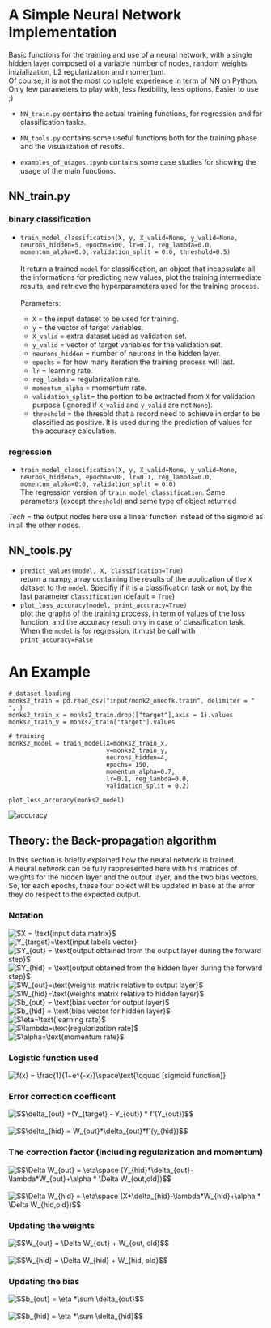 # A Simple Neural Network Implementation

Basic functions for the training and use of a neural network, with a single hidden layer composed of a variable number of nodes, random weights inizialization, L2 regularization and momentum.\
Of course, it is not the most complete experience in term of NN on Python.
Only few parameters to play with, less flexibility, less options. Easier to use ;)

* ```NN_train.py``` contains the actual training functions, for regression and for classification tasks.

* ```NN_tools.py``` contains some useful functions both for the training phase and the visualization of results.

* ```examples_of_usages.ipynb``` contains some case studies for showing the usage of the main functions.

## NN_train.py

### binary classification

* ```train_model_classification(X, y, X_valid=None, y_valid=None, neurons_hidden=5, epochs=500, lr=0.1, reg_lambda=0.0, momentum_alpha=0.0, validation_split = 0.0, threshold=0.5)```\
\
It return a trained ```model``` for classification, an object that incapsulate all the informations for predicting new values, plot the training intermediate results, and retrieve the hyperparameters used for the training process.\
\
Parameters:

  * ```X``` = the input dataset to be used for training.
  * ```y``` = the vector of target variables.
  * ```X_valid``` = extra dataset used as validation set.
  * ```y_valid``` = vector of target variables for the validation set.
  * ```neurons_hidden``` = number of neurons in the hidden layer.
  * ```epochs``` = for how many iteration the training process will last.
  * ```lr``` = learning rate.
  * ```reg_lambda``` = regularization rate.
  * ```momentum_alpha``` = momentum rate.
  * ```validation_split```= the portion to be extracted from ```X``` for validation purpose (Ignored if ```X_valid``` and ```y_valid``` are not ```None```).
  * ```threshold``` = the thresold that a record need to achieve in order to be classified as positive. It is used during the prediction of values for the accuracy calculation.

### regression

* ```train_model_classification(X, y, X_valid=None, y_valid=None, neurons_hidden=5, epochs=500, lr=0.1, reg_lambda=0.0, momentum_alpha=0.0, validation_split = 0.0)```\
The regression version of ```train_model_classification```. Same parameters (except ```threshold```) and same type of object returned

*Tech* = the output nodes here use a linear function instead of the sigmoid as in all the other nodes.

## NN_tools.py

* ```predict_values(model, X, classification=True)```\
return a numpy array containing the results of the application of the ```X``` dataset to the ```model```. Specifiy if it is a classification task or not, by the last parameter ```classification``` (default = ```True```)
* ```plot_loss_accuracy(model, print_accuracy=True)```\
plot the graphs of the training process, in term of values of the loss function, and the accuracy result only in case of classification task. When the ```model``` is for regression, it must be call with ```print_accuracy=False```

# An Example
```
# dataset loading
monks2_train = pd.read_csv("input/monk2_oneofk.train", delimiter = " ", )
monks2_train_x = monks2_train.drop(["target"],axis = 1).values
monks2_train_y = monks2_train["target"].values

# training
monks2_model = train_model(X=monks2_train_x,
                           y=monks2_train_y,
                           neurons_hidden=4,
                           epochs= 150,
                           momentum_alpha=0.7, 
                           lr=0.1, reg_lambda=0.0, 
                           validation_split = 0.2)

plot_loss_accuracy(monks2_model)
```

![accuracy](NeuralNetwork/screenshots/loss_monks2.png)

## Theory: the Back-propagation algorithm

In this section is briefly explained how the neural network is trained.\
A neural network can be fully rappresented here with his matrices of weights for the hidden layer and the output layer, and the two bias vectors.
So, for each epochs, these four object will be updated in base at the error they do respect to the expected output.

### Notation

<!-- markdownlint-disable MD033 -->
<img src="https://latex.codecogs.com/svg.latex?$X&space;=&space;\text{input&space;data&space;matrix}$" title="$X = \text{input data matrix}$" />\
<img src="https://latex.codecogs.com/svg.latex?Y_{target}=\text{input&space;labels&space;vector}" title="Y_{target}=\text{input labels vector}" />\
<img src="https://latex.codecogs.com/svg.latex?$Y_{out}&space;=&space;\text{output&space;obtained&space;from&space;the&space;output&space;layer&space;during&space;the&space;forward&space;step}$" title="$Y_{out} = \text{output obtained from the output layer during the forward step}$" />\
<img src="https://latex.codecogs.com/svg.latex?$Y_{hid}&space;=&space;\text{output&space;obtained&space;from&space;the&space;hidden&space;layer&space;during&space;the&space;forward&space;step}$" title="$Y_{hid} = \text{output obtained from the hidden layer during the forward step}$" />\
<img src="https://latex.codecogs.com/svg.latex?$W_{out}=\text{weights&space;matrix&space;relative&space;to&space;output&space;layer}$" title="$W_{out}=\text{weights matrix relative to output layer}$" />\
<img src="https://latex.codecogs.com/svg.latex?$W_{hid}=\text{weights&space;matrix&space;relative&space;to&space;hidden&space;layer}$" title="$W_{hid}=\text{weights matrix relative to hidden layer}$" />\
<img src="https://latex.codecogs.com/svg.latex?$b_{out}&space;=&space;\text{bias&space;vector&space;for&space;output&space;layer}$" title="$b_{out} = \text{bias vector for output layer}$" />\
<img src="https://latex.codecogs.com/svg.latex?$b_{hid}&space;=&space;\text{bias&space;vector&space;for&space;hidden&space;layer}$" title="$b_{hid} = \text{bias vector for hidden layer}$" />\
<img src="https://latex.codecogs.com/svg.latex?$\eta=\text{learning&space;rate}$" title="$\eta=\text{learning rate}$" />\
<img src="https://latex.codecogs.com/svg.latex?$\lambda=\text{regularization&space;rate}$" title="$\lambda=\text{regularization rate}$" />\
<img src="https://latex.codecogs.com/svg.latex?$\alpha=\text{momentum&space;rate}$" title="$\alpha=\text{momentum rate}$" />

### Logistic function used

<img src="https://latex.codecogs.com/svg.latex?f(x)&space;=&space;\frac{1}{1&plus;e^{-x}}\space\text{\qquad&space;[sigmoid&space;function]}" title="f(x) = \frac{1}{1+e^{-x}}\space\text{\qquad [sigmoid function]}" />

### Error correction coefficent

<img src="https://latex.codecogs.com/svg.latex?$$\delta_{out}&space;=(Y_{target}&space;-&space;Y_{out})&space;*&space;f'(Y_{out})$$" title="$$\delta_{out} =(Y_{target} - Y_{out}) * f'(Y_{out})$$" />\
\
<img src="https://latex.codecogs.com/svg.latex?$$\delta_{hid}&space;=&space;W_{out}*\delta_{out}*f'(y_{hid})$$" title="$$\delta_{hid} = W_{out}*\delta_{out}*f'(y_{hid})$$" />

### The correction factor (including regularization and momentum)

<img src="https://latex.codecogs.com/svg.latex?$$\Delta&space;W_{out}&space;=&space;\eta\space&space;(Y_{hid}*\delta_{out}-\lambda*W_{out}&plus;\alpha&space;*&space;\Delta&space;W_{out,old})$$" title="$$\Delta W_{out} = \eta\space (Y_{hid}*\delta_{out}-\lambda*W_{out}+\alpha * \Delta W_{out,old})$$" />\
\
<img src="https://latex.codecogs.com/svg.latex?$$\Delta&space;W_{hid}&space;=&space;\eta\space&space;(X*\delta_{hid}-\lambda*W_{hid}&plus;\alpha&space;*&space;\Delta&space;W_{hid,old})$$" title="$$\Delta W_{hid} = \eta\space (X*\delta_{hid}-\lambda*W_{hid}+\alpha * \Delta W_{hid,old})$$" />

### Updating the weights

<img src="https://latex.codecogs.com/svg.latex?$$W_{out}&space;=&space;\Delta&space;W_{out}&space;&plus;&space;W_{out,&space;old}$$" title="$$W_{out} = \Delta W_{out} + W_{out, old}$$" />\
\
<img src="https://latex.codecogs.com/svg.latex?$$W_{hid}&space;=&space;\Delta&space;W_{hid}&space;&plus;&space;W_{hid,&space;old}$$" title="$$W_{hid} = \Delta W_{hid} + W_{hid, old}$$" />

### Updating the bias

<img src="https://latex.codecogs.com/svg.latex?$$b_{out}&space;=&space;\eta&space;*\sum&space;\delta_{out}$$" title="$$b_{out} = \eta *\sum \delta_{out}$$" />\
\
<img src="https://latex.codecogs.com/svg.latex?$$b_{hid}&space;=&space;\eta&space;*\sum&space;\delta_{hid}$$" title="$$b_{hid} = \eta *\sum \delta_{hid}$$" />
